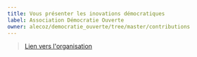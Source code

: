 ```yaml
---
title: Vous présenter les inovations démocratiques
label: Association Démocratie Ouverte
owner: alecoz/democratie_ouverte/tree/master/contributions
---
```


> [Lien vers l'organisation](http://github.com/alecoz/democratie_ouverte)
